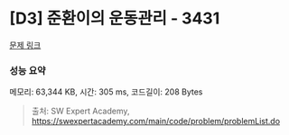 # [D3] 준환이의 운동관리 - 3431 

[문제 링크](https://swexpertacademy.com/main/code/problem/problemDetail.do?contestProbId=AWE_ZXcqAAMDFAV2) 

### 성능 요약

메모리: 63,344 KB, 시간: 305 ms, 코드길이: 208 Bytes



> 출처: SW Expert Academy, https://swexpertacademy.com/main/code/problem/problemList.do